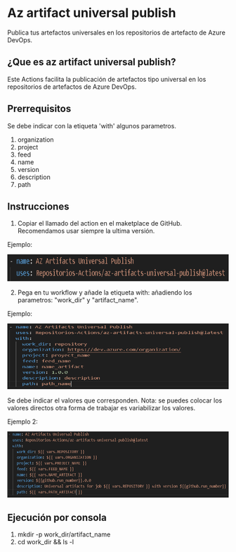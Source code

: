 # Az artifact universal publish

Publica tus artefactos universales en los repositorios de artefacto de Azure DevOps.

## ¿Que es az artifact universal publish?

Este Actions facilita la publicación de artefactos tipo universal en los repositorios de artefactos de Azure DevOps.

## Prerrequisitos

Se debe indicar con la etiqueta 'with' algunos parametros.

1. organization
2. project
3. feed
4. name
5. version
6. description
7. path

## Instrucciones

1. Copiar el llamado del action en el maketplace de GitHub. Recomendamos usar siempre la ultima versión.

Ejemplo:

<p align="center">
  <img width="671" height="61" alt="action" src="public/img/action.PNG">
</p>

2. Pega en tu workflow y añade la etiqueta with: añadiendo los parametros: "work_dir" y "artifact_name".

Ejemplo:

<p align="center">
  <img width="667" height="149" alt="action_with" src="public/img/action_with.PNG">
</p>

Se debe indicar el valores que corresponden. Nota: se puedes colocar los valores directos otra forma de trabajar es variabilizar los valores.

Ejemplo 2:

<p align="center">
  <img width="654" height="150" alt="action_with_variables" src="public/img/action_with_variables.PNG">
</p>

## Ejecución por consola

1. mkdir -p work_dir/artifact_name
2. cd work_dir && ls -l